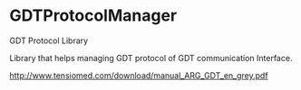 # GDTProtocolManager
GDT Protocol Library 

Library that helps managing GDT protocol of GDT communication Interface.

http://www.tensiomed.com/download/manual_ARG_GDT_en_grey.pdf

